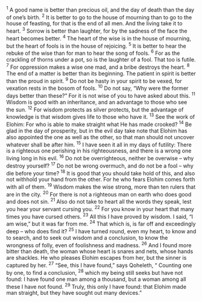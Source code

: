 <sup>1</sup> A good name is better than precious oil, and the day of death than the day of one’s birth.
<sup>2</sup> It is better to go to the house of mourning than to go to the house of feasting, for that is the end of all men. And the living take it to heart.
<sup>3</sup> Sorrow is better than laughter, for by the sadness of the face the heart becomes better.
<sup>4</sup> The heart of the wise is in the house of mourning, but the heart of fools is in the house of rejoicing.
<sup>5</sup> It is better to hear the rebuke of the wise than for man to hear the song of fools.
<sup>6</sup> For as the crackling of thorns under a pot, so is the laughter of a fool. That too is futile.
<sup>7</sup> For oppression makes a wise one mad, and a bribe destroys the heart.
<sup>8</sup> The end of a matter is better than its beginning. The patient in spirit is better than the proud in spirit.
<sup>9</sup> Do not be hasty in your spirit to be vexed, for vexation rests in the bosom of fools.
<sup>10</sup> Do not say, “Why were the former days better than these?” For it is not wise of you to have asked about this.
<sup>11</sup> Wisdom is good with an inheritance, and an advantage to those who see the sun.
<sup>12</sup> For wisdom protects as silver protects, but the advantage of knowledge is that wisdom gives life to those who have it.
<sup>13</sup> See the work of Elohim: For who is able to make straight what He has made crooked?
<sup>14</sup> Be glad in the day of prosperity, but in the evil day take note that Elohim has also appointed the one as well as the other, so that man should not uncover whatever shall be after him.
<sup>15</sup> I have seen it all in my days of futility: There is a righteous one perishing in his righteousness, and there is a wrong one living long in his evil.
<sup>16</sup> Do not be overrighteous, neither be overwise – why destroy yourself?
<sup>17</sup> Do not be wrong overmuch, and do not be a fool – why die before your time?
<sup>18</sup> It is good that you should take hold of this, and also not withhold your hand from the other. For he who fears Elohim comes forth with all of them.
<sup>19</sup> Wisdom makes the wise strong, more than ten rulers that are in the city.
<sup>20</sup> For there is not a righteous man on earth who does good and does not sin.
<sup>21</sup> Also do not take to heart all the words they speak, lest you hear your servant cursing you.
<sup>22</sup> For you know in your heart that many times you have cursed others.
<sup>23</sup> All this I have proved by wisdom. I said, “I am wise,” but it was far from me.
<sup>24</sup> That which is, is far off and exceedingly deep – who does find it?
<sup>25</sup> I have turned round, even my heart, to know and to search, and to seek out wisdom and a conclusion, to know the wrongness of folly, even of foolishness and madness.
<sup>26</sup> And I found more bitter than death, the woman whose heart is snares and nets, whose hands are shackles. He who pleases Elohim escapes from her, but the sinner is captured by her.
<sup>27</sup> “See, this I have found,” says Qoheleth, “ Counting one by one, to find a conclusion,
<sup>28</sup> which my being still seeks but have not found: I have found one man among a thousand, but a woman among all these I have not found.
<sup>29</sup> Truly, this only I have found: that Elohim made man straight, but they have sought out many devices.”
